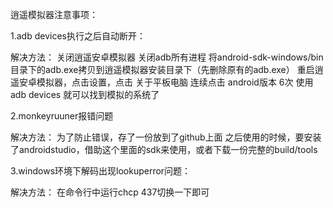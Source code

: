 逍遥模拟器注意事项：

1.adb devices执行之后自动断开：

解决方法：
关闭逍遥安卓模拟器
关闭adb所有进程
将android-sdk-windows/bin目录下的adb.exe拷贝到逍遥模拟器安装目录下（先删除原有的adb.exe）
重启逍遥安卓模拟器，点击设置，点击 关于平板电脑 连续点击 android版本 6次
使用 adb devices 就可以找到模拟的系统了

2.monkeyruuner报错问题

解决方法：
为了防止错误，存了一份放到了github上面
之后使用的时候，要安装了androidstudio，借助这个里面的sdk来使用，或者下载一份完整的build/tools

3.windows环境下解码出现lookuperror问题：

解决方法：
在命令行中运行chcp 437切换一下即可